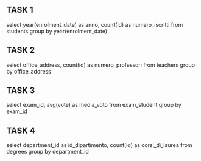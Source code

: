 ## TASK 1
select year(enrolment_date) as anno, count(id) as numero_iscritti
from students
group by year(enrolment_date)

## TASK 2
select office_address, count(id) as numero_professori
from teachers
group by office_address

## TASK 3
select exam_id, avg(vote) as media_voto
from exam_student
group by exam_id

## TASK 4
select department_id as id_dipartimento, count(id) as corsi_di_laurea
from degrees
group by department_id